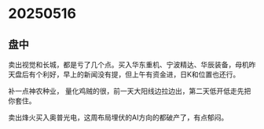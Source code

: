 # 20250516

## 盘中

卖出视觉和长城，都是亏了几个点。买入华东重机、宁波精达、华辰装备，母机昨天盘后有个利好，早上的新闻没有提，但上午有资金进，日K和位置也还行。

补一点神农种业， 量化鸡贼的很，前一天大阳线边拉边出，第二天低开低走先把你套住。

卖出烽火买入奥普光电，这周布局埋伏的AI方向的都破产了，有点郁闷。
